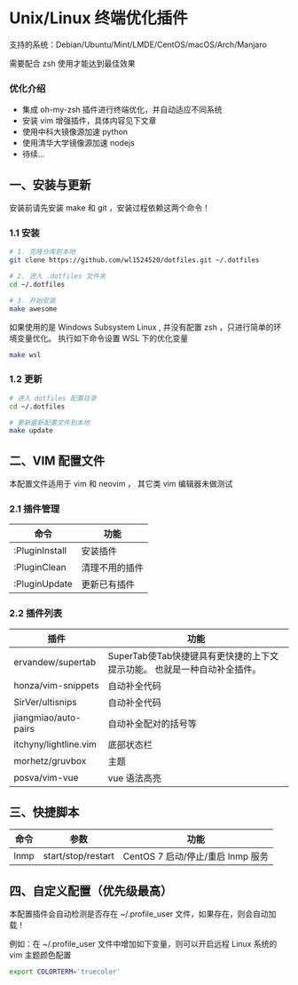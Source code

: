 # Unix/Linux 终端优化插件
支持的系统：Debian/Ubuntu/Mint/LMDE/CentOS/macOS/Arch/Manjaro

需要配合 zsh 使用才能达到最佳效果

### 优化介绍
* 集成 oh-my-zsh 插件进行终端优化，并自动适应不同系统
* 安装 vim 增强插件，具体内容见下文章
* 使用中科大镜像源加速 python
* 使用清华大学镜像源加速 nodejs
* 待续...

## 一、安装与更新
安装前请先安装 make 和 git ，安装过程依赖这两个命令！
### 1.1 安装
```bash
# 1. 克隆仓库到本地
git clone https://github.com/wl1524520/dotfiles.git ~/.dotfiles

# 2. 进入 .dotfiles 文件夹
cd ~/.dotfiles

# 3. 开始安装
make awesome

```

如果使用的是 Windows Subsystem Linux , 并没有配置 zsh ，只进行简单的环境变量优化。
执行如下命令设置 WSL 下的优化变量
```bash
make wsl
```

### 1.2 更新
```bash
# 进入 dotfiles 配置目录
cd ~/.dotfiles

# 更新最新配置文件到本地
make update
```

## 二、VIM 配置文件
本配置文件适用于 vim 和 neovim ， 其它类 vim 编辑器未做测试

### 2.1 插件管理
命令 | 功能
---|---
:PluginInstall | 安装插件
:PluginClean | 清理不用的插件
:PluginUpdate | 更新已有插件

### 2.2 插件列表
插件 | 功能
---|---
ervandew/supertab | SuperTab使Tab快捷键具有更快捷的上下文提示功能。 也就是一种自动补全插件。
honza/vim-snippets | 自动补全代码
SirVer/ultisnips | 自动补全代码
jiangmiao/auto-pairs | 自动补全配对的括号等
itchyny/lightline.vim | 底部状态栏
morhetz/gruvbox | 主题
posva/vim-vue | vue 语法高亮

## 三、快捷脚本
命令 | 参数 | 功能
---|---|---
lnmp | start/stop/restart | CentOS 7 启动/停止/重启 lnmp 服务

## 四、自定义配置（优先级最高）
本配置插件会自动检测是否存在 ~/.profile_user 文件，如果存在，则会自动加载！

例如：在 ~/.profile_user 文件中增加如下变量，则可以开启远程 Linux 系统的 vim 主题颜色配置
```bash
export COLORTERM='truecolor'
```
